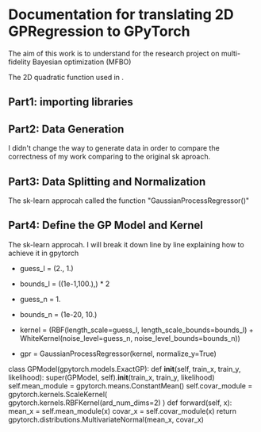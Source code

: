# Documentation for translating 2D GPRegression to GPyTorch

The aim of this work is to understand  for the research project on multi-fidelity Bayesian optimization (MFBO)

The 2D quadratic function used in . 

## Part1: importing libraries

## Part2: Data Generation

I didn't change the way to generate data in order to compare the correctness of my work comparing to the original sk aproach. 

## Part3: Data Splitting and Normalization

The sk-learn approcah called the function "GaussianProcessRegressor()"


## Part4: Define the GP Model and Kernel

The sk-learn approcah. I will break it down line by line explaining how to achieve it in gpytorch

- guess_l = (2., 1.)

- bounds_l = ((1e-1,100.),) * 2

- guess_n = 1.

- bounds_n = (1e-20, 10.)

- kernel = (RBF(length_scale=guess_l, length_scale_bounds=bounds_l) + WhiteKernel(noise_level=guess_n, noise_level_bounds=bounds_n))

- gpr = GaussianProcessRegressor(kernel, normalize_y=True)

class GPModel(gpytorch.models.ExactGP):
    def __init__(self, train_x, train_y, likelihood):
        super(GPModel, self).__init__(train_x, train_y, likelihood)
        self.mean_module = gpytorch.means.ConstantMean()
        self.covar_module = gpytorch.kernels.ScaleKernel(
            gpytorch.kernels.RBFKernel(ard_num_dims=2)
        )
    def forward(self, x):
        mean_x = self.mean_module(x)
        covar_x = self.covar_module(x)
        return gpytorch.distributions.MultivariateNormal(mean_x, covar_x)